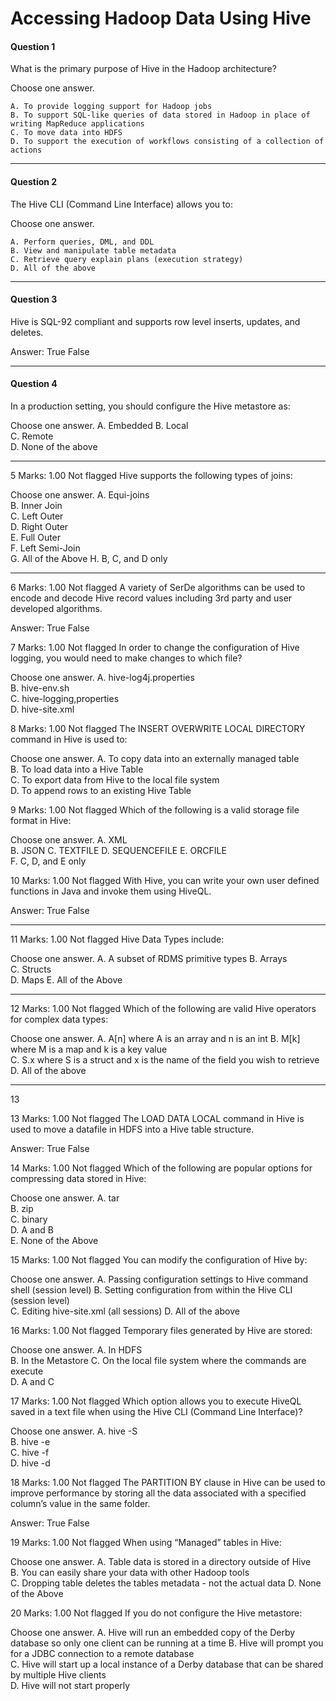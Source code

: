 Accessing Hadoop Data Using Hive
====================================

#### Question 1

What is the primary purpose of Hive in the Hadoop architecture?

Choose one answer.

	A. To provide logging support for Hadoop jobs	
	B. To support SQL-like queries of data stored in Hadoop in place of writing MapReduce applications	
	C. To move data into HDFS	
	D. To support the execution of workflows consisting of a collection of actions

------------------------------------------------------------

#### Question 2

The Hive CLI (Command Line Interface) allows you to:

Choose one answer.

	A. Perform queries, DML, and DDL	
	B. View and manipulate table metadata	
	C. Retrieve query explain plans (execution strategy)	
	D. All of the above

-----------------------------------
#### Question 3

Hive is SQL-92 compliant and supports row level inserts, updates, and deletes.

Answer: True False

-----------------------------------
#### Question 4

In a production setting, you should configure the Hive metastore as:

Choose one answer.
	A. Embedded	
	B. Local	
	C. Remote	
	D. None of the above

--------------------------------

5
Marks: 1.00
 Not flagged
Hive supports the following types of joins:

Choose one answer.
	A. Equi-joins	
	B. Inner Join	
	C. Left Outer	
	D. Right Outer	
	E. Full Outer	
	F. Left Semi-Join	
	G. All of the Above	
	H. B, C, and D only

--------------------------------------

6
Marks: 1.00
 Not flagged
A variety of SerDe algorithms can be used to encode and decode Hive record values including 3rd party and user developed algorithms.

Answer: True False


7
Marks: 1.00
 Not flagged
In order to change the configuration of Hive logging, you would need to make changes to which file?

Choose one answer.
	A. hive-log4j.properties	
	B. hive-env.sh	
	C. hive-logging,properties	
	D. hive-site.xml


8
Marks: 1.00
 Not flagged
The INSERT OVERWRITE LOCAL DIRECTORY command in Hive is used to:

Choose one answer.
	A. To copy data into an externally managed table	
	B. To load data into a Hive Table	
	C. To export data from Hive to the local file system	
	D. To append rows to an existing Hive Table	

9
Marks: 1.00
 Not flagged
Which of the following is a valid storage file format in Hive:

Choose one answer.
	A. XML	
	B. JSON	
	C. TEXTFILE	
	D. SEQUENCEFILE	
	E. ORCFILE	
	F. C, D, and E only


10
Marks: 1.00
 Not flagged
With Hive, you can write your own user defined functions in Java and invoke them using HiveQL.

Answer: True False

---------------------------------------------------

11
Marks: 1.00
 Not flagged
Hive Data Types include:

Choose one answer.
	A. A subset of RDMS primitive types	
	B. Arrays	
	C. Structs	
	D. Maps	
	E. All of the Above

---------------------------------------------------

12
Marks: 1.00
 Not flagged
Which of the following are valid Hive operators for complex data types:

Choose one answer.
	A. A[n] where A is an array and n is an int	
	B. M[k] where M is a map and k is a key value	
	C. S.x where S is a struct and x is the name of the field you wish to retrieve	
	D. All of the above

-------------------------------------------------

13

13
Marks: 1.00
 Not flagged
The LOAD DATA LOCAL command in Hive is used to move a datafile in HDFS into a Hive table structure.

Answer: True False

14
Marks: 1.00
 Not flagged
Which of the following are popular options for compressing data stored in Hive:

Choose one answer.
	A. tar	
	B. zip	
	C. binary	
	D. A and B	
	E. None of the Above

15
Marks: 1.00
 Not flagged
You can modify the configuration of Hive by:

Choose one answer.
	A. Passing configuration settings to Hive command shell (session level)	
	B. Setting configuration from within the Hive CLI (session level)	
	C. Editing hive-site.xml (all sessions)	
	D. All of the above

16
Marks: 1.00
 Not flagged
Temporary files generated by Hive are stored:

Choose one answer.
	A. In HDFS	
	B. In the Metastore	
	C. On the local file system where the commands are execute	
	D. A and C


17
Marks: 1.00
 Not flagged
Which option allows you to execute HiveQL saved in a text file when using the Hive CLI (Command Line Interface)?

Choose one answer.
	A. hive -S	
	B. hive -e	
	C. hive -f	
	D. hive -d

18
Marks: 1.00
 Not flagged
The PARTITION BY clause in Hive can be used to improve performance by storing all the data associated with a specified column’s value in the same folder.

Answer: True False


19
Marks: 1.00
 Not flagged
When using “Managed” tables in Hive:

Choose one answer.
	A. Table data is stored in a directory outside of Hive	
	B. You can easily share your data with other Hadoop tools	
	C. Dropping table deletes the tables metadata - not the actual data	
	D. None of the Above

20
Marks: 1.00
 Not flagged
If you do not configure the Hive metastore:

Choose one answer.
	A. Hive will run an embedded copy of the Derby database so only one client can be running at a time	
	B. Hive will prompt you for a JDBC connection to a remote database	
	C. Hive will start up a local instance of a Derby database that can be shared by multiple Hive clients	
	D. Hive will not start properly
